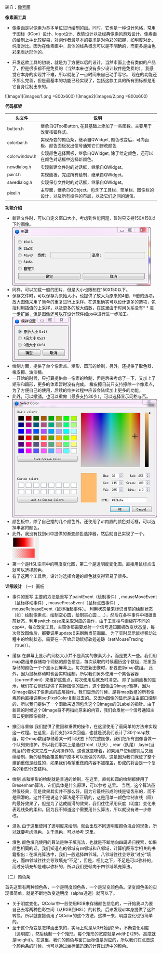 转自：[像素画](https://blog.csdn.net/ZJU_fish1996/article/details/52266463) 

**像素画工具**
* 像素画是以像素为基本单位进行绘制的画。同时，它也是一种设计风格，常用于图标（ICon）设计、logo设计、表情设计以及经典像素风游戏设计。像素画的绘制上手比较容易，对创作者最基本的要求是对色彩的把握，如明度对比、纯度对比。因为在像素画中，具体的线条概念可以是不明确的，而更多是由色彩来表达形体的。

* 开发这款工具的初衷，就是为了方便以后的设计。当然市面上也有类似的产品了，但是很多都不是免费的（当然本来也没有多少设计软件是免费的），我感觉它本身的实现并不难，所以就花了一点时间来自己动手写它。
   现在的功能还不那么完善，但是最基本的功能已经实现了，包括这款工具的所有图标都是用它自身绘制出来的。

![Image1](images/1.png =800x600)
![Image2](images/2.png =800x600)

**代码框架**

|   头文件       |                                            说明                                            |
| ------------- | ----------------------------------------------------------------------------------------- |
| button.h      | 继承自QToolButton, 在其基础上添加了一些函数。主要用于改变按钮样式。                             |
| colorbar.h    | 实现渐变的颜色条，继承自QWidget, 颜色改变后，可向画板、颜色面板发出信号通知它们修改颜色            |
| colorwindow.h | 实现颜色选择面板，继承自QWidget, 除了给定颜色，还可以在颜色对话框中选择新颜色。                   |
| newdialog.h   | 实现新建文件时的对话框，继承自QWidget。                                                       |
| paint.h       | 实现画板，完成所有绘制，继承自QWidget。                                                       |
| savedialog.h  | 实现保存文件时的对话框，继承自QWidget。                                                       |
| pixel.h       | 主界面，继承自QObject。包含了工具栏、菜单栏、图像栏的设计，以及所有控件的布局，以及它们之间的通信。 |


**功能介绍**
* 新建文件时，可以自定义窗口大小，考虑到性能问题，暂时只支持150X150以下的图像。
![Image1](images/new.png )
* 同样，可以加载一般的图片，但是大小也限制在150X150以下。
* 保存文件时，可以保存为原始大小，也提供了放大为原来的4倍，9倍的选项，放大图像采用了简单的重复进行上采样。在这里确实可以设计更多的选项，包括利用插值的上采样，以及更多的放大倍数，在这里由于时间关系没有* * 进一步扩展，但是图像还可以在设计软件如ps中进行进一步加工。
![Image1](images/save.png )
* 绘制方面，提供了单个像素点、矩形、圆形的绘制，另外，还提供了取色器、橡皮擦、油漆桶。
* 一开始的时候，只打算提供单一像素的绘制，但是后来考虑了一下，又加上了矩形和圆形，更多的体素暂时没有完成。 橡皮擦目前只支持擦除一个像素点，为了方便自己的使用，后续的维护过程中应该会陆续加上更多的功能。
* 此外，可以撤销，也可以重做（最多支持30步），可以选择显示网格与否。
![Image1](images/setcolor.png )
* 颜色板中，除了自己摆的几个颜色外，还使用了qt内置的颜色对话框，可以选择丰富的颜色。
* 此外，我没有找到qt中提供的渐变颜色选择器，然后就自己实现了一个。
![Image1](images/color.png )
* 第一个是HSL空间中的明度变化图，第二个是透明度变化图。直接用鼠标点击就可以选择颜色。
* 有了这两个工具后，设计时选择合适的颜色就变得容易了很多。



**详细设计**
（一）画板
* 事件的重写
    主要的方法是重写了paintEvent（绘制事件）, mouseMoveEvent（鼠标移动事件）, mousePressEvent（鼠标点击事件）, mouseReleaseEvent（鼠标抬起事件）。
    利用状态量来标识当前的绘制状态（如：绘制像素点，绘制空心圆，绘制实心圆……），然后在各种事件中根据当前状态，利用switch case来采取对应的操作，由于工具栏与画板在不同的cpp中，每次改变工具，主窗体都需要发射一个信号通知画板改变状态量，每次修改图像后，都要调用update()来刷新当前画面。
         为了实时显示鼠标移动过程中的绘制状态，需要在一开始启动鼠标轨迹追踪（setMouseTracing（true））。
* 缓存
    在屏幕上显示的网格大小并不是真实的像素大小，而是要大一些。我们用map数组来存储每个网格的颜色信息，每次读取的时候遍历这个数组，把里面存储的颜色一个个显示到屏幕上。每次更新图像时，都要更新map数组。
    此外，因为鼠标移动时也会实时绘制，所以我们另外使用一个集合容器（currentPoint）来维护这些点，每次使用后就及时清空。
    除了当前画板的显示，我们在右侧还提供了实际图像的显示，这个图像由QImage暂存，因为QImage提供了像素点的底层操作。我们显示的时候，是将map数组的所有像素颜色直接调用setPixelColor复制过去的。又因为图像的显示是由主窗口控制的，所以我们提供了一个函数来返回包含这个QImage的QLabel的指针。由于新建的时候这个QImage将不再指向原来的内容，我们会发射一个信号通知主窗口更新图像指针。
 * 撤回与重做
    我们提供了撤回和重做的操作，在这里使用了最简单的方法来实现这一过程。在这里，我们支持30次回退，也就是说我们设计了30个map数组，每个map数组存储着某一时间状态下的完整图像，我们把所有图像当做一个队列来维护，所以我们事实上是通过front（队头）, rear（队尾）,layer(当前层)的修改来完成一系列操作的。这也就意味着，如果用户使用撤销后又继续绘制，新的绘制会覆盖用户原本可以重做的内容。这是因为我们保证了整个撤销重做是线性的，如果我们希望重做的内容不被覆盖，形成的将会是一个复杂的树形分支结构。
* 绘制
    点和矩形的绘制就是普通的绘制，在这里，直线和圆的绘制都使用了Bresenham算法，它们具体是什么原理，可以参考 这里。
      当然，这个算法虽然很经典，但是效果其实并不那么好，因为它最终形成的线是锯齿形的，而不是圆滑的。这并不是说这个算法是不正确的，这是用单一颜色绘制直线（圆）的最好效果了，但是为了达成圆滑的效果，我们往往采用灰度（明度）变化来表现线条的柔和，因为我不知道这个需要用什么算法，所以就没有进一步修改。

* 混色
    由于这里使用了透明度来绘制，就会出现不同透明度颜色混合的现象，所以就要考虑混色，关于混色，可以参考 这里。
* 填色
     颜色填充使用的算法是种子填充法，也就是不断地向四周递归搜索，如果颜色相同的话。我们知道点的邻域有四邻域和八邻域，计算机图形学相关的书籍指出：在填充算法中，我们一般选择四邻域。八邻域往往会导致“过分”填充，而四邻域往往会导致填充“不足”，但是，相比之下，不足是可以弥补的，而过分填充却是难以弥补的，所以我们更倾向于四邻域填充算法。


（二）颜色条

首先这里有两种颜色条，一个是明度颜色条，一个是渐变颜色条。渐变颜色条的实现很简单，就是不断地改变透明度（alpha通道）就可以了。
* 关于明度变化，QColor中一般使用RGB来存储颜色信息的，一开始我以为要自己去写两种色彩空间（从RGB到HSL）的转换，后来发现qt本身提供了这种转换，所以就直接调用了QColor的这个方法，这样一来，明度变化也很简单的。
* 至于这个渐变是怎样画出来的，实际上就是从0开始到255，不断变化明度（透明度），然后绘制一个个矩形。每个矩形的宽度就是width()/255，高度就是height()。在这里，我们的颜色与窗口坐标值是对应的，所以我们在点击这个颜色条的时候，也可以通过坐标值迅速的计算出选中的颜色。

